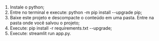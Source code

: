 1. Instale o python;
2. Entre no terminal e execute: python -m pip install --upgrade pip;
3. Baixe este projeto e descompacte o conteúdo em uma pasta. Entre na pasta onde você salvou o projeto;
4. Execute: pip install -r requirements.txt --upgrade;
5. Execute: streamlit run app.py.